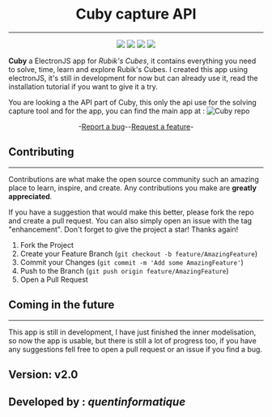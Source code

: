 <div align="center">

# Cuby capture API

---


<img src="https://img.shields.io/github/stars/quentinformatique/Cuby.svg">
<img src="https://img.shields.io/github/forks/quentinformatique/Cuby.svg">
<img src="https://img.shields.io/github/issues/quentinformatique/Cuby.svg">
<img src="https://img.shields.io/github/last-commit/quentinformatique/Cuby.svg">

</div>

**Cuby** a ElectronJS app for *Rubik's Cubes*, it contains everything you need to solve, time, learn and explore Rubik's Cubes.  I created this app using electronJS, it's still in development for now but can already use it, read the installation tutorial if you want to give it a try.

You are looking a the API part of Cuby, this only the api use for the solving capture tool and for the app, you can find the main app at : ![Cuby repo](https://github.com/quentinformatique/Cuby)

<div align="center">
-<a href="https://github.com/quentinformatique/Cuby/issues/new/choose">Report a bug</a>--<a href="https://github.com/quentinformatique/Cuby/issues/new/choose">Request a feature</a>-
</div>

## Contributing

---
Contributions are what make the open source community such an amazing place to learn, inspire, and create. Any contributions you make are **greatly appreciated**.

If you have a suggestion that would make this better, please fork the repo and create a pull request. You can also simply open an issue with the tag "enhancement".
Don't forget to give the project a star! Thanks again!

1. Fork the Project
2. Create your Feature Branch (`git checkout -b feature/AmazingFeature`)
3. Commit your Changes (`git commit -m 'Add some AmazingFeature'`)
4. Push to the Branch (`git push origin feature/AmazingFeature`)
5. Open a Pull Request

## Coming in the future

---
This app is still in development, I have just finished the inner modelisation, so now the app is usable, but there is still a lot of progress too, if you have any suggestions fell free to open a pull request or an issue if you find a bug.

## Version: v2.0
## Developed by : *quentinformatique*

